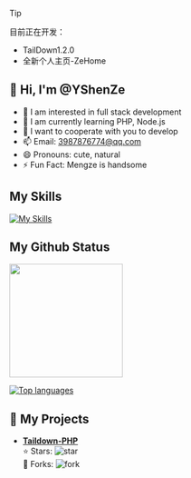> [!TIP]
> 目前正在开发：
> - TailDown1.2.0
> - 全新个人主页-ZeHome

## 👋 Hi, I'm @YShenZe

- 👀 I am interested in full stack development
- 🌱 I am currently learning PHP, Node.js
- 💞️ I want to cooperate with you to develop
- 📫 Email: 3987876774@qq.com
- 😄 Pronouns: cute, natural
- ⚡ Fun Fact: Mengze is handsome

## My Skills

[![My Skills](https://skillicons.dev/icons?i=html,css,tailwind,js,react,vite,ts,next,expressjs,nodejs,mongodb,md,git,github,vscode,php,nginx,vue,c,java,ruby,python,gitlab,go&perline=12)](#)

## My Github Status

<img height=200 align="center" src="https://my-stats-43gk.vercel.app/api?username=YShenZe&show_icons=true&theme=radical&hide=contribs,issues&show=discussions_answered&rank_icon=github&include_all_commits=true&card_width=150" />

 [![Top languages](https://github-readme-mwendwa.vercel.app/api/top-langs/?username=YShenZe&layout=compact&count_private=true&theme=blue-green&title_color=00b3ff)](#)

## 📂 My Projects

- **[Taildown-PHP](https://github.com/YShenZe/TailDwon-PHP)**  
  ⭐️ Stars: ![star](https://img.shields.io/github/stars/YShenZe/TailDown-PHP?style=social)  
  🍴 Forks: ![fork](https://img.shields.io/github/forks/YShenZe/TailDown-PHP?style=social)
